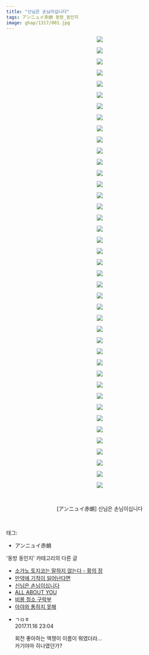```yaml
---
title: "신님은 손님이십니다"
tags: アンニュイ赤蛸 동방_동인지
image: ghap/1317/001.jpg
---
```

<div class="article">
<p style="text-align: center; clear: none; float: none;"><img src="{{ site.nasurl }}/ghap/1317/001.jpg"/></p>
<p style="text-align: center; clear: none; float: none;"><img src="{{ site.nasurl }}/ghap/1317/002.jpg"/></p>
<p style="text-align: center; clear: none; float: none;"><img src="{{ site.nasurl }}/ghap/1317/003.jpg"/></p>
<p style="text-align: center; clear: none; float: none;"><img src="{{ site.nasurl }}/ghap/1317/004.jpg"/></p>
<p style="text-align: center; clear: none; float: none;"><img src="{{ site.nasurl }}/ghap/1317/005.jpg"/></p>
<p style="text-align: center; clear: none; float: none;"><img src="{{ site.nasurl }}/ghap/1317/006.jpg"/></p>
<p style="text-align: center; clear: none; float: none;"><img src="{{ site.nasurl }}/ghap/1317/007.jpg"/></p>
<p style="text-align: center; clear: none; float: none;"><img src="{{ site.nasurl }}/ghap/1317/008.jpg"/></p>
<p style="text-align: center; clear: none; float: none;"><img src="{{ site.nasurl }}/ghap/1317/009.jpg"/></p>
<p style="text-align: center; clear: none; float: none;"><img src="{{ site.nasurl }}/ghap/1317/010.jpg"/></p>
<p style="text-align: center; clear: none; float: none;"><img src="{{ site.nasurl }}/ghap/1317/011.jpg"/></p>
<p style="text-align: center; clear: none; float: none;"><img src="{{ site.nasurl }}/ghap/1317/012.jpg"/></p>
<p style="text-align: center; clear: none; float: none;"><img src="{{ site.nasurl }}/ghap/1317/013.jpg"/></p>
<p style="text-align: center; clear: none; float: none;"><img src="{{ site.nasurl }}/ghap/1317/014.jpg"/></p>
<p style="text-align: center; clear: none; float: none;"><img src="{{ site.nasurl }}/ghap/1317/015.jpg"/></p>
<p style="text-align: center; clear: none; float: none;"><img src="{{ site.nasurl }}/ghap/1317/016.jpg"/></p>
<p style="text-align: center; clear: none; float: none;"><img src="{{ site.nasurl }}/ghap/1317/017.jpg"/></p>
<p style="text-align: center; clear: none; float: none;"><img src="{{ site.nasurl }}/ghap/1317/018.jpg"/></p>
<p style="text-align: center; clear: none; float: none;"><img src="{{ site.nasurl }}/ghap/1317/019.jpg"/></p>
<p style="text-align: center; clear: none; float: none;"><img src="{{ site.nasurl }}/ghap/1317/020.jpg"/></p>
<p style="text-align: center; clear: none; float: none;"><img src="{{ site.nasurl }}/ghap/1317/021.jpg"/></p>
<p style="text-align: center; clear: none; float: none;"><img src="{{ site.nasurl }}/ghap/1317/022.jpg"/></p>
<p style="text-align: center; clear: none; float: none;"><img src="{{ site.nasurl }}/ghap/1317/023.jpg"/></p>
<p style="text-align: center; clear: none; float: none;"><img src="{{ site.nasurl }}/ghap/1317/024.jpg"/></p>
<p style="text-align: center; clear: none; float: none;"><img src="{{ site.nasurl }}/ghap/1317/025.jpg"/></p>
<p style="text-align: center; clear: none; float: none;"><img src="{{ site.nasurl }}/ghap/1317/026.jpg"/></p>
<p style="text-align: center; clear: none; float: none;"><img src="{{ site.nasurl }}/ghap/1317/027.jpg"/></p>
<p style="text-align: center; clear: none; float: none;"><img src="{{ site.nasurl }}/ghap/1317/028.jpg"/></p>
<p style="text-align: center; clear: none; float: none;"><img src="{{ site.nasurl }}/ghap/1317/029.jpg"/></p>
<p style="text-align: center; clear: none; float: none;"><img src="{{ site.nasurl }}/ghap/1317/030.jpg"/></p>
<p style="text-align: center; clear: none; float: none;"><img src="{{ site.nasurl }}/ghap/1317/031.jpg"/></p>
<p style="text-align: center; clear: none; float: none;"><img src="{{ site.nasurl }}/ghap/1317/032.jpg"/></p>
<p style="text-align: center; clear: none; float: none;"><img src="{{ site.nasurl }}/ghap/1317/033.jpg"/></p>
<p style="text-align: center; clear: none; float: none;"><img src="{{ site.nasurl }}/ghap/1317/034.jpg"/></p>
<p style="text-align: center; clear: none; float: none;"><img src="{{ site.nasurl }}/ghap/1317/035.jpg"/></p>
<p style="text-align: center; clear: none; float: none;"><img src="{{ site.nasurl }}/ghap/1317/036.jpg"/></p>
<p style="text-align: center; clear: none; float: none;"><img src="{{ site.nasurl }}/ghap/1317/037.jpg"/></p>
<p style="text-align: center; clear: none; float: none;"><img src="{{ site.nasurl }}/ghap/1317/038.jpg"/></p>
<p style="text-align: center; clear: none; float: none;"><img src="{{ site.nasurl }}/ghap/1317/039.jpg"/></p>
<p style="text-align: center; clear: none; float: none;"><img src="{{ site.nasurl }}/ghap/1317/040.jpg"/></p>
<p style="text-align: center; clear: none; float: none;"><img src="{{ site.nasurl }}/ghap/1317/041.jpg"/></p>
<p style="text-align: center; clear: none; float: none;"><br/></p>
<p style="text-align: center; clear: none; float: none;">[アンニュイ赤蛸] 신님은 손님이십니다</p>
<p><br/></p>
</div><div class="tagTrail">
<p>태그: </p>
<ul>
<li>アンニュイ赤蛸</li>
</ul>
</div><div class="another">
<p>'동방 동인지' 카테고리의 다른 글</p>
<ul>
<li><a href="/2016-08-03-ghap_1319">소가노 토지코는 말하지 않는다 - 황의 장</a></li>
<li><a href="/2016-08-03-ghap_1318">만약에 기적이 일어난다면</a></li>
<li><a href="/2016-08-03-ghap_1317">신님은 손님이십니다</a></li>
<li><a href="/2016-08-03-ghap_1316">ALL ABOUT YOU</a></li>
<li><a href="/2016-08-03-ghap_1315">비봉 청소 구락부</a></li>
<li><a href="/2016-08-03-ghap_1314">아야와 통하지 못해</a></li>
</ul>
</div><div class="cb_module cb_fluid">
<div class="cb_wrt cb_profile">
<div class="comment">
<ul>
<li class="cb_thumb_off" id="comment15130907">
<div class="cb_comment_area">
<div class="cb_info_area">
<div class="cb_section">
<span class="cb_nick_name">ㄱㅁㅎ</span>
</div>
<div class="cb_section">
<span class="cb_date">2017.11.16 23:04 </span>
</div>
</div>
<div class="cb_dsc_comment">
<p class="cb_dsc">
											회전 좋아하는 액쟁이 이름이 뭐였더라...<br/>
카기야마 히나였던가?
										</p>
</div>
</div></li>
</ul>
</div>
</div><!-- commentList close -->
</div>
<br/>
<p id="refer"></p>
<br/>
